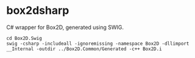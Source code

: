 box2dsharp
==========

C# wrapper for Box2D, generated using SWIG.

	cd Box2D.Swig
	swig -csharp -includeall -ignoremissing -namespace Box2D -dllimport __Internal -outdir ../Box2D.Common/Generated -c++ Box2D.i